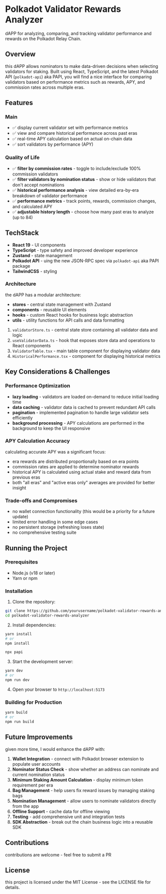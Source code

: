 # Polkadot Validator Rewards Analyzer

dAPP for analyzing, comparing, and tracking validator performance and rewards on the Polkadot Relay Chain.

## Overview

this dAPP allows nominators to make data-driven decisions when selecting validators for staking. Built using React, TypeScript, and the latest Polkadot API (`polkadot-api`) aka PAPI, you will find a nice interface for comparing validators based on performance metrics such as rewards, APY, and commission rates across multiple eras.

## Features

### Main
- ✅ display current validator set with performance metrics
- ✅ view and compare historical performance across past eras
- ✅ real-time APY calculation based on actual on-chain data
- ✅ sort validators by performance (APY)

### Quality of Life
- ✅ **filter by commission rates** - toggle to include/exclude 100% commission validators
- ✅ **filter validators by nomination status** - show or hide validators that don't accept nominations
- ✅ **historical performance analysis** - view detailed era-by-era breakdown of validator performance
- ✅ **performance metrics** - track points, rewards, commission changes, and calculated APY
- ✅ **adjustable history length** - choose how many past eras to analyze (up to 84)

## TechStack
- **React 19** - UI components
- **TypeScript** - type safety and improved developer experience
- **Zustand** - state management
- **Polkadot API** - uing the new JSON-RPC spec via `polkadot-api` aka PAPI package
- **TailwindCSS** - styling

### Architecture

the dAPP has a modular architecture:

- **stores** - central state management with Zustand
- **components** - reusable UI elements
- **hooks** - custom React hooks for business logic abstraction
- **utils** - utility functions for API calls and data formatting

1. `validatorStore.ts` - central state store containing all validator data and logic
2. `useValidatorData.ts` - hook that exposes store data and operations to React components
3. `ValidatorTable.tsx` - main table component for displaying validator data
4. `HistoricalPerformance.tsx` - component for displaying historical metrics

## Key Considerations & Challenges

### Performance Optimization

- **lazy loading** - validators are loaded on-demand to reduce initial loading time
- **data caching** - validator data is cached to prevent redundant API calls
- **pagination** - implemented pagination to handle large validator sets efficiently
- **background processing** - APY calculations are performed in the background to keep the UI responsive

### APY Calculation Accuracy

calculating accurate APY was a significant focus:

- era rewards are distributed proportionally based on era points
- commission rates are applied to determine nominator rewards
- historical APY is calculated using actual stake and reward data from previous eras
- both "all eras" and "active eras only" averages are provided for better insight

### Trade-offs and Compromises

- no wallet connection functionality (this would be a priority for a future update)
- limited error handling in some edge cases
- no persistent storage (refreshing loses state)
- no comprehensive testing suite

## Running the Project

### Prerequisites

- Node.js (v18 or later)
- Yarn or npm

### Installation

1. Clone the repository:
```bash
git clone https://github.com/yourusername/polkadot-validator-rewards-analyzer.git
cd polkadot-validator-rewards-analyzer
```

2. Install dependencies:
```bash
yarn install
# or
npm install

npx papi
```

3. Start the development server:
```bash
yarn dev
# or
npm run dev
```

4. Open your browser to `http://localhost:5173`

### Building for Production

```bash
yarn build
# or
npm run build
```

## Future Improvements

given more time, I would enhance the dAPP with:

1. **Wallet Integration** - connect with Polkadot browser extension to populate user accounts
2. **Nominator Status Check** - show whether an address can nominate and current nomination status
3. **Minimum Staking Amount Calculation** - display minimum token requirement per era
4. **Bag Management** - help users fix reward issues by managing staking bags
5. **Nomination Management** - allow users to nominate validators directly from the app
6. **Offline Support** - cache data for offline viewing
7. **Testing** - add comprehensive unit and integration tests
8. **SDK Abstraction** - break out the chain business logic into a reusable SDK

## Contributions

contributions are welcome - feel free to submit a PR

## License

this project is licensed under the MIT License - see the LICENSE file for details.
